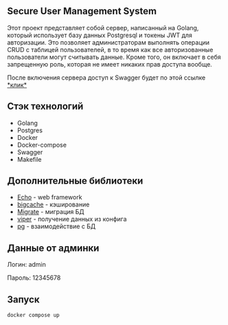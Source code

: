 <h2>Secure User Management System</h2>

<p>Этот проект представляет собой сервер, написанный на Golang, который использует базу данных Postgresql и токены JWT для авторизации. Это позволяет администраторам выполнять операции CRUD с таблицей пользователей, в то время как все авторизованные пользователи могут считывать данные. Кроме того, он включает в себя запрещенную роль, которая не имеет никаких прав доступа вообще.</p>

<p>После включения сервера доступ к Swagger будет по этой ссылке <a href="http://localhost:8080/swagger/index.html#/users/update%20user">*клик*</a></p>

<h2>Стэк технологий</h2>
<ul>
    <li>Golang</li>
    <li>Postgres</li>
    <li>Docker</li>
    <li>Docker-compose</li>
    <li>Swagger</li>
    <li>Makefile</li>
</ul>

<h2>Дополнительные библиотеки</h2>
<ul>
    <li><a href="https://echo.labstack.com/">Echo</a> - web framework</li>
    <li><a href="https://github.com/allegro/bigcache">bigcache</a> - кэширование</li>
    <li><a href="https://github.com/golang-migrate/migrate">Migrate</a> - миграция БД</li>
    <li><a href="https://github.com/spf13/viper">viper</a> - получение данных из конфига</li>
    <li><a href="https://github.com/go-pg/pg">pg</a> - взаимодействие с БД</li>
</ul>

<h2>Данные от админки</h2>

<p>Логин: admin</p>
<p>Пароль: 12345678</p>

<h2>Запуск</h2>

```
docker compose up
```